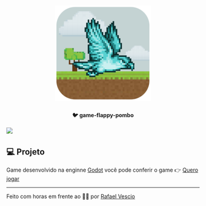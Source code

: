 <h1 align="center">
    <img alt="MyDailyStatus" title="#fullstacklab" src="favicon.png" width="250px" />
</h1>

<h4 align="center">
  🐦 game-flappy-pombo
</h4>

![](app.gif)

## 💻 Projeto
Game desenvolvido na enginne [Godot](https://godotengine.org/) 
você pode conferir o game 👉 [Quero jogar](https://rafaelvsc.github.io/game-flappy-pombo/)

---
Feito com horas em frente ao 👨‍💻 por [Rafael Vescio](https://www.linkedin.com/in/rafael-vescio/)
